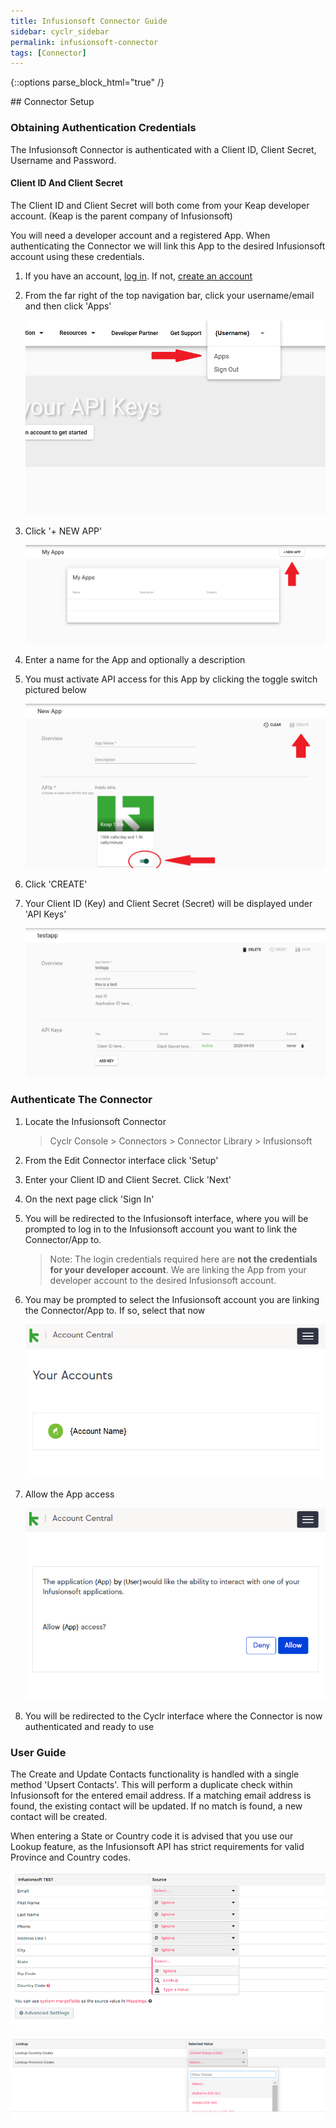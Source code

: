 ```yaml
---
title: Infusionsoft Connector Guide
sidebar: cyclr_sidebar
permalink: infusionsoft-connector
tags: [Connector]
---
```

{::options parse_block_html="true" /}
<section class="card py-5 my-5">
## Connector Setup

### Obtaining Authentication Credentials

The Infusionsoft Connector is authenticated with a Client ID, Client Secret, Username and Password.

#### Client ID And Client Secret

The Client ID and Client Secret will both come from your Keap developer account. (Keap is the parent company of Infusionsoft)

You will need a developer account and a registered App. When authenticating the Connector we will link this App to the desired Infusionsoft account using these credentials.

1. If you have an account, [log in](https://keys.developer.keap.com/accounts/login). If not, [create an account](https://keys.developer.keap.com/accounts/create)

2. From the far right of the top navigation bar, click your username/email and then click 'Apps'

   ![keap portal](./images/infusionsoft_1.png)

3. Click '+ NEW APP'

   ![keap portal](./images/infusionsoft_2.png)

4. Enter a name for the App and optionally a description

5. You must activate API access for this App by clicking the toggle switch pictured below

   ![keap portal](./images/infusionsoft_3.png)

6. Click 'CREATE'

7. Your Client ID (Key) and Client Secret (Secret) will be displayed under 'API Keys'

   ![keap portal](./images/infusionsoft_4.png)

### Authenticate The Connector

1. Locate the Infusionsoft Connector

   > Cyclr Console > Connectors > Connector Library > Infusionsoft

2. From the Edit Connector interface click 'Setup'

3. Enter your Client ID and Client Secret. Click 'Next'

4. On the next page click 'Sign In'

5. You will be redirected to the Infusionsoft interface, where you will be prompted to log in to the Infusionsoft account you want to link the Connector/App to.

   > Note: The login credentials required here are **not the credentials for your developer account**. We are linking the App from your developer account to the desired Infusionsoft account.

6. You may be prompted to select the Infusionsoft account you are linking the Connector/App to. If so, select that now

   ![keap portal](./images/infusionsoft_6.png)

7. Allow the App access

   ![keap portal](./images/infusionsoft_7.png)

8. You will be redirected to the Cyclr interface where the Connector is now authenticated and ready to use

### User Guide

The Create and Update Contacts functionality is handled with a single method 'Upsert Contacts'. This will perform a duplicate check within Infusionsoft for the entered email address. If a matching email address is found, the existing contact will be updated. If no match is found, a new contact will be created.

When entering a State or Country code it is advised that you use our Lookup feature, as the Infusionsoft API has strict requirements for valid Province and Country codes.

![keap portal](./images/infusionsoft_8.png)

![keap portal](./images/infusionsoft_9.png)

</section>
